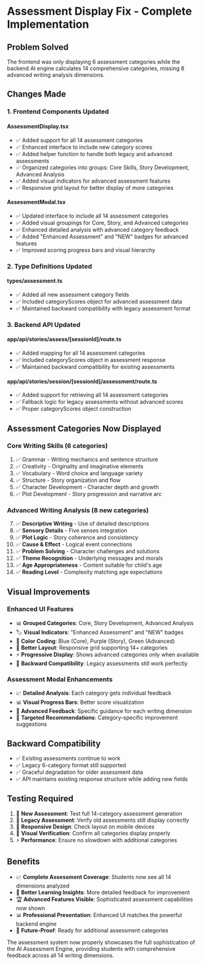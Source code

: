# Assessment Display Fix - Complete Implementation

## Problem Solved
The frontend was only displaying 6 assessment categories while the backend AI engine calculates 14 comprehensive categories, missing 8 advanced writing analysis dimensions.

## Changes Made

### 1. Frontend Components Updated

#### AssessmentDisplay.tsx
- ✅ Added support for all 14 assessment categories
- ✅ Enhanced interface to include new category scores
- ✅ Added helper function to handle both legacy and advanced assessments
- ✅ Organized categories into groups: Core Skills, Story Development, Advanced Analysis
- ✅ Added visual indicators for advanced assessment features
- ✅ Responsive grid layout for better display of more categories

#### AssessmentModal.tsx  
- ✅ Updated interface to include all 14 assessment categories
- ✅ Added visual groupings for Core, Story, and Advanced categories
- ✅ Enhanced detailed analysis with advanced category feedback
- ✅ Added "Enhanced Assessment" and "NEW" badges for advanced features
- ✅ Improved scoring progress bars and visual hierarchy

### 2. Type Definitions Updated

#### types/assessment.ts
- ✅ Added all new assessment category fields
- ✅ Included categoryScores object for advanced assessment data
- ✅ Maintained backward compatibility with legacy assessment format

### 3. Backend API Updated

#### app/api/stories/assess/[sessionId]/route.ts
- ✅ Added mapping for all 14 assessment categories
- ✅ Included categoryScores object in assessment response
- ✅ Maintained backward compatibility for existing assessments

#### app/api/stories/session/[sessionId]/assessment/route.ts
- ✅ Added support for retrieving all 14 assessment categories
- ✅ Fallback logic for legacy assessments without advanced scores
- ✅ Proper categoryScores object construction

## Assessment Categories Now Displayed

### Core Writing Skills (6 categories)
1. ✅ Grammar - Writing mechanics and sentence structure
2. ✅ Creativity - Originality and imaginative elements  
3. ✅ Vocabulary - Word choice and language variety
4. ✅ Structure - Story organization and flow
5. ✅ Character Development - Character depth and growth
6. ✅ Plot Development - Story progression and narrative arc

### Advanced Writing Analysis (8 new categories)
7. ✅ **Descriptive Writing** - Use of detailed descriptions
8. ✅ **Sensory Details** - Five senses integration
9. ✅ **Plot Logic** - Story coherence and consistency
10. ✅ **Cause & Effect** - Logical event connections
11. ✅ **Problem Solving** - Character challenges and solutions
12. ✅ **Theme Recognition** - Underlying messages and morals
13. ✅ **Age Appropriateness** - Content suitable for child's age
14. ✅ **Reading Level** - Complexity matching age expectations

## Visual Improvements

### Enhanced UI Features
- 📊 **Grouped Categories**: Core, Story Development, Advanced Analysis
- 🏷️ **Visual Indicators**: "Enhanced Assessment" and "NEW" badges
- 🎨 **Color Coding**: Blue (Core), Purple (Story), Green (Advanced)  
- 📏 **Better Layout**: Responsive grid supporting 14+ categories
- ⚡ **Progressive Display**: Shows advanced categories only when available
- 🔄 **Backward Compatibility**: Legacy assessments still work perfectly

### Assessment Modal Enhancements
- 📈 **Detailed Analysis**: Each category gets individual feedback
- 📊 **Visual Progress Bars**: Better score visualization
- 📝 **Advanced Feedback**: Specific guidance for each writing dimension
- 🎯 **Targeted Recommendations**: Category-specific improvement suggestions

## Backward Compatibility
- ✅ Existing assessments continue to work
- ✅ Legacy 6-category format still supported  
- ✅ Graceful degradation for older assessment data
- ✅ API maintains existing response structure while adding new fields

## Testing Required
1. 🧪 **New Assessment**: Test full 14-category assessment generation
2. 🔄 **Legacy Assessment**: Verify old assessments still display correctly
3. 📱 **Responsive Design**: Check layout on mobile devices
4. 🎨 **Visual Verification**: Confirm all categories display properly
5. ⚡ **Performance**: Ensure no slowdown with additional categories

## Benefits
- 📈 **Complete Assessment Coverage**: Students now see all 14 dimensions analyzed
- 🎯 **Better Learning Insights**: More detailed feedback for improvement
- 🏆 **Advanced Features Visible**: Sophisticated assessment capabilities now shown
- 📊 **Professional Presentation**: Enhanced UI matches the powerful backend engine
- 🔮 **Future-Proof**: Ready for additional assessment categories

The assessment system now properly showcases the full sophistication of the AI Assessment Engine, providing students with comprehensive feedback across all 14 writing dimensions.
